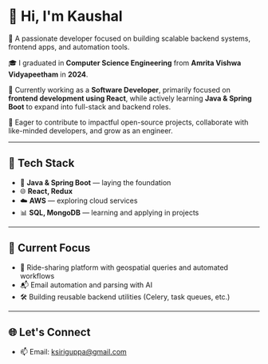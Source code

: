 # 👋 Hi, I'm Kaushal

🚀 A passionate developer focused on building scalable backend systems, frontend apps, and automation tools.

🎓 I graduated in **Computer Science Engineering** from **Amrita Vishwa Vidyapeetham** in **2024**.

💼 Currently working as a **Software Developer**, primarily focused on **frontend development using React**, while actively learning **Java & Spring Boot** to expand into full-stack and backend roles.

🤝 Eager to contribute to impactful open-source projects, collaborate with like-minded developers, and grow as an engineer.

---

## 🔧 Tech Stack

- 🚧 **Java & Spring Boot** — laying the foundation
- 🌐 **React, Redux** 
- ☁️ **AWS** — exploring cloud services
- 📊 **SQL, MongoDB** — learning and applying in projects

---

## 📍 Current Focus

- 🚗 Ride-sharing platform with geospatial queries and automated workflows
- 📬 Email automation and parsing with AI
- 🛠 Building reusable backend utilities (Celery, task queues, etc.)

---

## 🌐 Let's Connect

- 📫 Email: [ksiriguppa@gmail.com](ksiriguppa@gmail.com)


